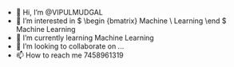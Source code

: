 - 👋 Hi, I’m @VIPULMUDGAL
- 👀 I’m interested in $ \begin {bmatrix} Machine \\ Learning \end $ Machine Learning
- 🌱 I’m currently learning Machine Learning
- 💞️ I’m looking to collaborate on ...
- 📫 How to reach me $7458961319$

<!---
VIPULMUDGAL/VIPULMUDGAL is a ✨ special ✨ repository because its `README.md` (this file) appears on your GitHub profile.
You can click the Preview link to take a look at your changes.
--->
